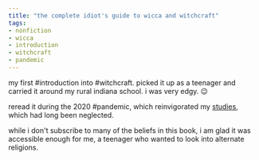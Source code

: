 ```yaml
---
title: "the complete idiot's guide to wicca and witchcraft"
tags:
- nonfiction
- wicca
- introduction
- witchcraft
- pandemic
---
```


my first #introduction into #witchcraft. picked it up as a teenager and carried it around my rural indiana school. i was very edgy. 😉

reread it during the 2020 #pandemic, which reinvigorated my [studies](study.md), which had long been neglected.

while i don't subscribe to many of the beliefs in this book, i am glad it was accessible enough for me, a teenager who wanted to look into alternate religions.